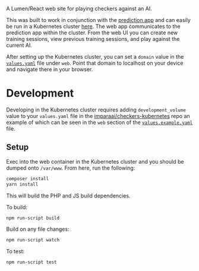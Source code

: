 A Lumen/React web site for playing checkers against an AI.

This was built to work in conjunction with the [prediction app](https://github.com/ImparaAI/checkers-prediction) and can easily be run in a Kubernetes cluster [here](https://github.com/ImparaAI/checkers-kubernetes). The web app communicates to the prediction app within the cluster. From the web UI you can create new training sessions, view previous training sessions, and play against the current AI.

After setting up the Kubernetes cluster, you can set a `domain` value in the [`values.yaml`](https://github.com/ImparaAI/checkers-kubernetes/blob/master/values.example.yaml) file under `web`. Point that domain to localhost on your device and navigate there in your browser.

# Development

Developing in the Kubernetes cluster requires adding  `development_volume` value to your `values.yaml` file in the [imparaai/checkers-kubernetes](https://github.com/ImparaAI/checkers-kubernetes) repo an example of which can be seen in the `web` section of the [`values.example.yaml`](https://github.com/ImparaAI/checkers-kubernetes/blob/master/values.example.yaml) file.

## Setup

Exec into the web container in the Kubernetes cluster and you should be dumped onto `/var/www`. From here, run the following:

```bash
composer install
yarn install
```

This will build the PHP and JS build dependencies.

To build:

```bash
npm run-script build
```

Build on any file changes:

```bash
npm run-script watch
```

To test:

```bash
npm run-script test
```